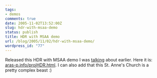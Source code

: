 ```yaml
---
tags:
- demos
comments: true
date: 2005-11-02T13:52:00Z
slug: hdr-with-msaa-demo
status: publish
title: HDR with MSAA demo
url: /blog/2005/11/02/hdr-with-msaa-demo/
wordpress_id: "77"
---
```


Released this HDR with MSAA demo I was [talking](/blog/2005/11/02/more-hdr-woes) about earlier. Here it is: [aras-p.info/projHDR.html](/projHDR.html). I can also add that this St. Anne's Church is a pretty complex beast :)

